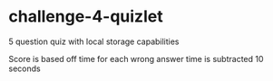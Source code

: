 # challenge-4-quizlet

5 question quiz with local storage capabilities

Score is based off time
for each wrong answer time is subtracted 10 seconds
